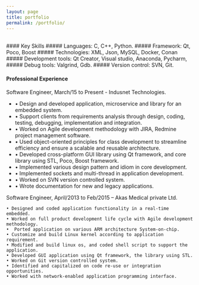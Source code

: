 ```yaml
---
layout: page
title: portfolio
permalink: /portfolio/
---
```

<br>
#### Key Skills
##### Languages: C, C++, Python.
##### Framework: Qt, Poco, Boost
##### Technologies: XML, Json, MySQL, Docker, Conan
##### Development tools: Qt Creator, Visual studio, Anaconda, Pycharm, 
##### Debug tools: Valgrind, Gdb.
##### Version control:  SVN, Git.

#### Professional Experience

Software Engineer, March/15 to Present - Indusnet Technologies.
<ul>
    <li>• Design and developed application, microservice and library for an embedded system.</li>
    <li>• Support clients from requirements analysis through design, coding, testing, debugging, implementation and integration.</li>
    <li>• Worked on Agile development methodology with JIRA, Redmine project management software.</li>
    <li>• Used object-oriented principles for class development to streamline efficiency and ensure a scalable and reusable architecture.</li>
    <li>• Developed cross-platform GUI library using Qt framework, and core library using STL, Poco, Boost framework.</li>
    <li>• Implemented various design pattern and idiom in core development.</li>
    <li>• Implemented sockets and multi-thread in application development.</li>
    <li>• Worked on SVN version controlled system.</li>
    <li>• Wrote documentation for new and legacy applications.</li>
</ul>

Software Engineer, April/2013 to Feb/2015 – Akas Medical private Ltd.

    • Designed and coded application functionality in a real-time embedded.
    • Worked on full product development life cycle with Agile development methodology.
    •  Ported application on various ARM architecture System-on-chip.
    • Customize and build Linux kernel according to application requirement.
    • Modified and build linux os, and coded shell script to support the application.
    • Developed GUI application using Qt framework, the library using STL.
    • Worked on Git version controlled system.
    • Identified and capitalized on code re-use or integration opportunities.
    • Worked with network-enabled application programming interface.
</br>
<!--
{% for project in site.portfolio %}

{% if project.redirect %}
<div class="project">
    <div class="thumbnail">
        <a href="{{ project.redirect }}" target="_blank">
        {% if project.img %}
        <img class="thumbnail" src="{{ project.img }}"/>
        {% else %}
        <div class="thumbnail blankbox"></div>
        {% endif %}    
        <span>
            <h1>{{ project.title }}</h1>
            <br/>
            <p>{{ project.description }}</p>
        </span>
        </a>
    </div>
</div>
{% else %}

<div class="project ">
    <div class="thumbnail">
        <a href="{{ site.baseurl }}{{ project.url }}">
        {% if project.img %}
        <img class="thumbnail" src="{{ project.img }}"/>
        {% else %}
        <div class="thumbnail blankbox"></div>
        {% endif %}    
        <span>
            <h1>{{ project.title }}</h1>
            <br/>
            <p>{{ project.description }}</p>
        </span>
        </a>
    </div>
</div>

{% endif %}

{% endfor %}
-->
